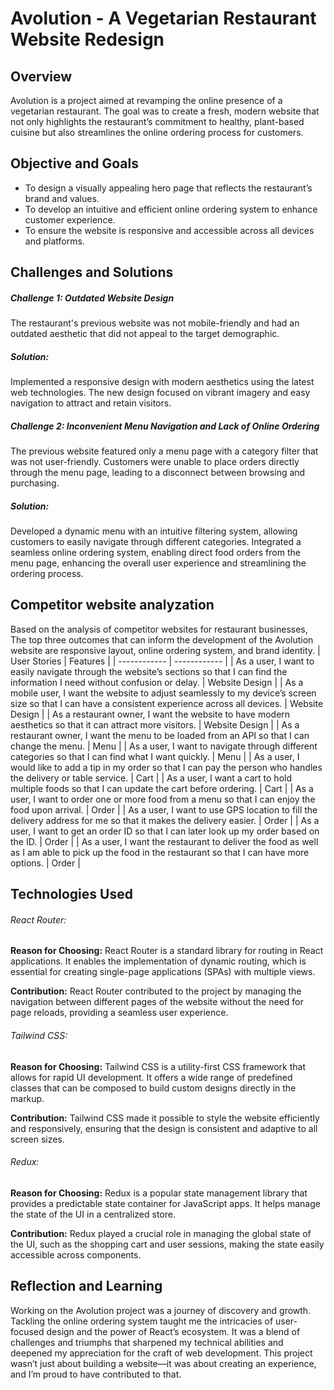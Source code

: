 # Avolution - A Vegetarian Restaurant Website Redesign
## Overview
Avolution is a project aimed at revamping the online presence of a vegetarian restaurant. The goal was to create a fresh, modern website that not only highlights the restaurant’s commitment to healthy, plant-based cuisine but also streamlines the online ordering process for customers. 
## Objective and Goals
- To design a visually appealing hero page that reflects the restaurant’s brand and values.
- To develop an intuitive and efficient online ordering system to enhance customer experience.
- To ensure the website is responsive and accessible across all devices and platforms.

## Challenges and Solutions
##### Challenge 1: Outdated Website Design
The restaurant's previous website was not mobile-friendly and had an outdated aesthetic that did not appeal to the target demographic.
##### Solution: 
Implemented a responsive design with modern aesthetics using the latest web technologies. The new design focused on vibrant imagery and easy navigation to attract and retain visitors.
##### Challenge 2: Inconvenient Menu Navigation and Lack of Online Ordering
The previous website featured only a menu page with a category filter that was not user-friendly. Customers were unable to place orders directly through the menu page, leading to a disconnect between browsing and purchasing.
##### Solution:
Developed a dynamic menu with an intuitive filtering system, allowing customers to easily navigate through different categories. Integrated a seamless online ordering system, enabling direct food orders from the menu page, enhancing the overall user experience and streamlining the ordering process.

## Competitor website analyzation
Based on the analysis of competitor websites for restaurant businesses, The top three outcomes that can inform the development of the Avolution website are responsive layout, online ordering system, and brand identity.
| User Stories  | Features  |
| ------------ | ------------ |
| As a user, I want to easily navigate through the website’s sections so that I can find the information I need without confusion or delay.  | Website Design  |
| As a mobile user, I want the website to adjust seamlessly to my device’s screen size so that I can have a consistent experience across all devices.  | Website Design  |
| As a restaurant owner, I want  the website to have modern aesthetics so that it can attract more visitors.  | Website Design  |
| As a restaurant owner, I want the menu to be loaded from an API so that I can change the menu.  | Menu  |
| As a user, I want to navigate through different categories so that I can find what I want quickly.  | Menu  |
| As a user, I would like to add a tip in my order so that I can pay the person who handles the delivery or table service.   | Cart  |
| As a user, I want a cart to hold multiple foods so that I can update the cart before ordering.  | Cart  |
| As a user, I want to order one or more food from a menu so that I can enjoy the food upon arrival.  | Order  |
| As a user, I want to use GPS location to fill the delivery address for me so that it makes the delivery easier.   | Order  |
| As a user, I want to get an order ID so that I can later look up my order based on the ID.  | Order  |
| As a user, I want the restaurant to deliver the food as well as I am able to pick up the food in the restaurant so that I can have more options.   | Order  |

## Technologies Used
###### React Router:
**Reason for Choosing:** React Router is a standard library for routing in React applications. It enables the implementation of dynamic routing, which is essential for creating single-page applications (SPAs) with multiple views.

**Contribution:** React Router contributed to the project by managing the navigation between different pages of the website without the need for page reloads, providing a seamless user experience.
###### Tailwind CSS:
**Reason for Choosing:** Tailwind CSS is a utility-first CSS framework that allows for rapid UI development. It offers a wide range of predefined classes that can be composed to build custom designs directly in the markup.

**Contribution:** Tailwind CSS made it possible to style the website efficiently and responsively, ensuring that the design is consistent and adaptive to all screen sizes.
###### Redux:
**Reason for Choosing:** Redux is a popular state management library that provides a predictable state container for JavaScript apps. It helps manage the state of the UI in a centralized store.

**Contribution:** Redux played a crucial role in managing the global state of the UI, such as the shopping cart and user sessions, making the state easily accessible across components.

## Reflection and Learning
Working on the Avolution project was a journey of discovery and growth. Tackling the online ordering system taught me the intricacies of user-focused design and the power of React’s ecosystem. It was a blend of challenges and triumphs that sharpened my technical abilities and deepened my appreciation for the craft of web development. This project wasn’t just about building a website—it was about creating an experience, and I’m proud to have contributed to that.
